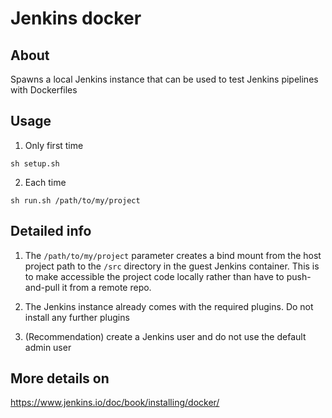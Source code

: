 # Jenkins docker

## About
Spawns a local Jenkins instance that can be used to test Jenkins pipelines with Dockerfiles

## Usage
1. Only first time
```shell
sh setup.sh
```

2. Each time
```shell
sh run.sh /path/to/my/project
``` 

## Detailed info
1. The `/path/to/my/project` parameter creates a bind mount from the host project path to the `/src` directory in the guest
Jenkins container. This is to make accessible the project code locally rather than have to push-and-pull it from a
remote repo.
   
2. The Jenkins instance already comes with the required plugins. Do not install any further plugins 

3. (Recommendation) create a Jenkins user and do not use the default admin user

## More details on
https://www.jenkins.io/doc/book/installing/docker/